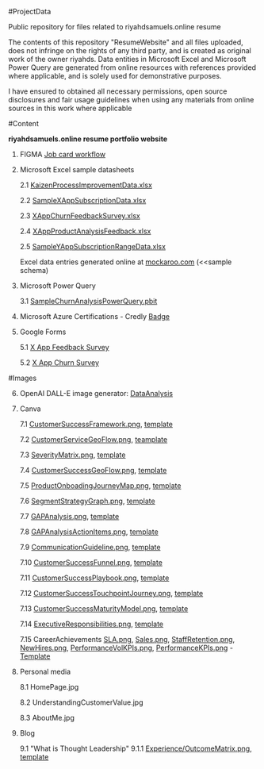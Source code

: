 #ProjectData

Public repository for files related to riyahdsamuels.online resume

The contents of this repository "ResumeWebsite" and all files uploaded, does not infringe on the rights of any third party, and is created as original work of the owner riyahds. Data entities in Microsoft Excel and Microsoft Power Query are generated from online resources with references provided where applicable, and is solely used for demonstrative purposes.

I have ensured to obtained all necessary permissions, open source disclosures and fair usage guidelines when using any materials from online sources in this work where applicable

#Content

**riyahdsamuels.online resume portfolio website**

1. FIGMA [Job card workflow](https://www.figma.com/file/smIwfmc00khMUpN2TGO1UH/Job-card-workflow?node-id=0%3A1&t=tourdyD52yO5bTxR-1)

2. Microsoft Excel sample datasheets

   2.1 [KaizenProcessImprovementData.xlsx](https://github.com/riyahds/ResumeWebsite/blob/main/KaizenProcessImprovementData.xlsx)

   2.2 [SampleXAppSubscriptionData.xlsx](https://github.com/riyahds/ResumeWebsite/blob/main/SampleXAppSubscriptionData.xlsx)

   2.3 [XAppChurnFeedbackSurvey.xlsx](https://github.com/riyahds/ResumeWebsite/blob/main/XAppChurnFeedbackSurvey.xlsx)

   2.4 [XAppProductAnalysisFeedback.xlsx](https://github.com/riyahds/ResumeWebsite/blob/main/XAppProductAnalysisFeedback.xlsx)

   2.5 [SampleYAppSubscriptionRangeData.xlsx](https://github.com/riyahds/ResumeWebsite/blob/main/SampleYAppSubscriptionRangeData.xlsx)

     Excel data entries generated online at [mockaroo.com](https://www.mockaroo.com/0596cf40) (<<sample schema)
     
3. Microsoft Power Query

   3.1 [SampleChurnAnalysisPowerQuery.pbit](https://github.com/riyahds/ResumeWebsite/blob/main/SampleChurnAnalysisPowerQuery.pbit)

4. Microsoft Azure Certifications - Credly [Badge](https://www.credly.com/users/riyahd-samuels/badges)
      
5. Google Forms

   5.1 [X App Feedback Survey](https://docs.google.com/forms/d/1jv0d2RUpGw5Ud9nYi4R9b5tiFXlFhLfE4Z1ZD-mHF_4/edit)

   5.2 [X App Churn Survey](https://docs.google.com/forms/d/1T87T9gkUrXrCg_5OyO2EbhpYNSmTZX2lupQqBsbjQWI/edit)

#Images

6. OpenAI DALL-E image generator: [DataAnalysis](https://labs.openai.com/s/bsYXD9UiBhpuBJO4uJa5egGD)

7. Canva

   7.1 [CustomerSuccessFramework.png](https://github.com/riyahds/ResumeWebsite/blob/main/CustomerSuccessFramework.png), [template](https://www.canva.com/design/DAFc054qpj4/BzP0zoKFp_5ekdjqZDFn3g/view?utm_content=DAFc054qpj4&utm_campaign=designshare&utm_medium=link&utm_source=publishsharelink&mode=preview)

   7.2 [CustomerServiceGeoFlow.png](https://github.com/riyahds/ResumeWebsite/blob/main/CustomerServiceGeoFlow.png), [teamplate](https://www.canva.com/design/DAFcZ5sHO6A/JEZBxqc5XcUtUX37UuuyJw/view?utm_content=DAFcZ5sHO6A&utm_campaign=designshare&utm_medium=link&utm_source=publishsharelink&mode=preview)

   7.3 [SeverityMatrix.png](https://github.com/riyahds/ResumeWebsite/blob/main/SeverityMatrix.png), [template](https://www.canva.com/design/DAFbsagwtsQ/ZWECpcpP2vwlxVxYp-7tyA/view?utm_content=DAFbsagwtsQ&utm_campaign=designshare&utm_medium=link&utm_source=publishsharelink&mode=preview)

   7.4 [CustomerSuccessGeoFlow.png](https://github.com/riyahds/ResumeWebsite/blob/main/CustomerSuccessGeoFlow.png), [template](https://www.canva.com/design/DAFdQeFVjSo/gOaDa470Bza56GCwbim63A/view?utm_content=DAFdQeFVjSo&utm_campaign=designshare&utm_medium=link&utm_source=publishsharelink&mode=preview)

   7.5 [ProductOnboadingJourneyMap.png](https://github.com/riyahds/ResumeWebsite/blob/main/ProductOnboardingJourneyMap.png), [template](https://www.canva.com/design/DAFb4ub6kyw/VqrjFnUi86s3w-ol-kFZPw/view?utm_content=DAFb4ub6kyw&utm_campaign=designshare&utm_medium=link&utm_source=publishsharelink&mode=preview)

   7.6 [SegmentStrategyGraph.png](https://github.com/riyahds/ResumeWebsite/blob/main/SegmentStrategyGraph.png), [template](https://www.canva.com/design/DAFcIrxWfqs/w_O7Ue_VTSCIYlp8C_U18A/view?utm_content=DAFcIrxWfqs&utm_campaign=designshare&utm_medium=link&utm_source=publishsharelink&mode=preview)

   7.7 [GAPAnalysis.png](https://github.com/riyahds/ResumeWebsite/blob/main/GAPAnalysis.png), [template](https://www.canva.com/design/DAFcDyqW_FM/E4t9ijc45dZyBGfCPWfwaw/view?utm_content=DAFcDyqW_FM&utm_campaign=designshare&utm_medium=link&utm_source=publishsharelink&mode=preview)

   7.8 [GAPAnalysisActionItems.png](https://github.com/riyahds/ResumeWebsite/blob/main/GAPAnalysisActionItems.png), [template](https://www.canva.com/design/DAFcD5Enm1Y/gTkPFJIt2s7dSG-UGpy6OA/view?utm_content=DAFcD5Enm1Y&utm_campaign=designshare&utm_medium=link&utm_source=publishsharelink&mode=preview)

   7.9 [CommunicationGuideline.png](https://github.com/riyahds/ResumeWebsite/blob/main/CommunicationGuideline.png), [template](https://www.canva.com/design/DAFb4OiVJUk/AdWAsilqocf1Avf4Ec7tNg/view?utm_content=DAFb4OiVJUk&utm_campaign=designshare&utm_medium=link&utm_source=publishsharelink&mode=preview)

   7.10 [CustomerSuccessFunnel.png](https://github.com/riyahds/ResumeWebsite/blob/main/CustomerSuccessFunnel.png), [template](https://www.canva.com/design/DAFcGRBTHtQ/yH9ioUWAf0nbmAOkw_mHzg/view?utm_content=DAFcGRBTHtQ&utm_campaign=designshare&utm_medium=link&utm_source=publishsharelink&mode=preview)

   7.11 [CustomerSuccessPlaybook.png](https://github.com/riyahds/ResumeWebsite/blob/main/CustomerSuccessPlaybook.png), [template](https://www.canva.com/design/DAFdQvEERII/8WIEjHNTVUP7Eojt-YRusA/view?utm_content=DAFdQvEERII&utm_campaign=designshare&utm_medium=link&utm_source=publishsharelink&mode=preview)

   7.12 [CustomerSuccessTouchpointJourney.png](https://github.com/riyahds/ResumeWebsite/blob/main/CustomerSuccessTouchpointJourney.png), [template](https://www.canva.com/design/DAFc0UDT3Xg/f1srXU4kcxernQmLvrMZcQ/view?utm_content=DAFc0UDT3Xg&utm_campaign=designshare&utm_medium=link&utm_source=publishsharelink&mode=preview)

   7.13 [CustomerSuccessMaturityModel.png](https://github.com/riyahds/ResumeWebsite/blob/main/CustomerSuccessMaturityModel.png), [template](https://www.canva.com/design/DAFcwVL-yuk/ggSbvkNHZEiBX8naU6CWxA/view?utm_content=DAFcwVL-yuk&utm_campaign=designshare&utm_medium=link&utm_source=publishsharelink&mode=preview)

   7.14 [ExecutiveResponsibilities.png](https://github.com/riyahds/ResumeWebsite/blob/main/ExecutiveResponsibilities.png), [template](https://www.canva.com/design/DAFb9gFAAJc/ajvrEmVnBw-Ue9iOzicC0g/view?utm_content=DAFb9gFAAJc&utm_campaign=designshare&utm_medium=link&utm_source=publishsharelink&mode=preview)

   7.15 CareerAchievements [SLA.png](https://github.com/riyahds/ResumeWebsite/blob/main/ExigentSLA.png_), [Sales.png](https://github.com/riyahds/ResumeWebsite/blob/main/Sales.png), [StaffRetention.png](https://github.com/riyahds/ResumeWebsite/blob/main/ExigentStaffPromotion.png), [NewHires.png](https://github.com/riyahds/ResumeWebsite/blob/main/NewHIres.png), [PerformanceVolKPIs.png](https://github.com/riyahds/ResumeWebsite/blob/main/PerformanceVolKPIs.png), [PerformanceKPIs.png](https://github.com/riyahds/ResumeWebsite/blob/main/PerformanceKPIs.png) -  [Template](https://www.canva.com/design/DAFcdWDYits/xTxx58LlykykK5K1cTvSjw/view?utm_content=DAFcdWDYits&utm_campaign=designshare&utm_medium=link&utm_source=publishsharelink&mode=preview)

8. Personal media

   8.1 HomePage.jpg
   
   8.2 UnderstandingCustomerValue.jpg
   
   8.3 AboutMe.jpg

9. Blog

   9.1 "What is Thought Leadership"
    9.1.1 [Experience/OutcomeMatrix.png](https://github.com/riyahds/ProjectData/blob/main/ExperienceOutcomeMatrix.png), [template](https://www.canva.com/design/DAFa34jYWO4/dwYpsZq23_5E3RvtVbrvVg/view?utm_content=DAFa34jYWO4&utm_campaign=designshare&utm_medium=link&utm_source=publishsharelink&mode=preview)
